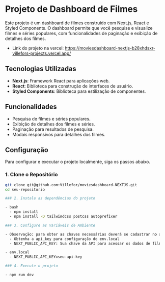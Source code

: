 # Projeto de Dashboard de Filmes

Este projeto é um dashboard de filmes construído com Next.js, React e Styled Components. O dashboard permite que você pesquise e visualize filmes e séries populares, com funcionalidades de paginação e exibição de detalhes dos filmes.

 - Link do projeto na vercel: https://moviesdashboard-nextjs-b28xhdsxr-villefors-projects.vercel.app/

## Tecnologias Utilizadas

- **Next.js**: Framework React para aplicações web.
- **React**: Biblioteca para construção de interfaces de usuário.
- **Styled Components**: Biblioteca para estilização de componentes.

## Funcionalidades

- Pesquisa de filmes e séries populares.
- Exibição de detalhes dos filmes e séries.
- Paginação para resultados de pesquisa.
- Modais responsivos para detalhes dos filmes.

## Configuração

Para configurar e executar o projeto localmente, siga os passos abaixo.

### 1. Clone o Repositório

```bash
git clone git@github.com:Villefor/moviesdashboard-NEXTJS.git
cd seu-repositorio

### 2. Instale as dependências do projeto

- bash
  - npm install
  - npm install -D tailwindcss postcss autoprefixer

### 3. Configure as Variáveis de Ambiente

- Observação: para obter as chaves necessárias deverá se cadastrar no site https://developer.themoviedb.org/reference/intro/getting-started
  - Obtenha a api_key para configuração do env.local
  - NEXT_PUBLIC_API_KEY: Sua chave da API para acessar os dados de filmes e séries.

- env.local
  - NEXT_PUBLIC_API_KEY=seu-api-key

### 4. Execute o projeto

- npm run dev
